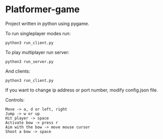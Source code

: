 # Platformer-game
Project written in python using pygame.

To run singleplayer modes run:

`python3 run_client.py`

To play multiplayer run server:

`python3 run_server.py`

And clients:

`python3 run_client.py`

If you want to change ip address or port number, modify config.json file.

Controls:

    Move -> a, d or left, right
    Jump -> w or up
    Hit player -> space
    Activate bow -> press r
    Aim with the bow -> move mouse cursor
    Shoot a bow -> space
